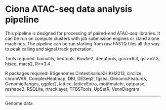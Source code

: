 # Ciona ATAC-seq data analysis pipeline
This pipeline is designed for processing of paired-end ATAC-seq libraries.
It can be run on compute clusters with job submission engines or stand alone machines. The pipeline can be run starting from raw FASTQ files all the way to peak calling and signal track generation.

Tools required: bamutils, bedtools, Bowtie2, deeptools, gcc>=6.3, gsl>=2.3, htseq, macs2, R>=3.4 

R packages required:  BSgenomes.Cintestinalis.KH.KH2013, circlize, chromVAR, ComplexHeatmap, DBI, DESeq2, fgsea, GenomicFeatures, GenomicRanges, ggplot2, lattice, latticeExtra, motifmatchr, optparse, reshape2, RSQLite, rtracklayer, TFBSTools, UpSetR, VennDiagram

----------------------------
Genome data

